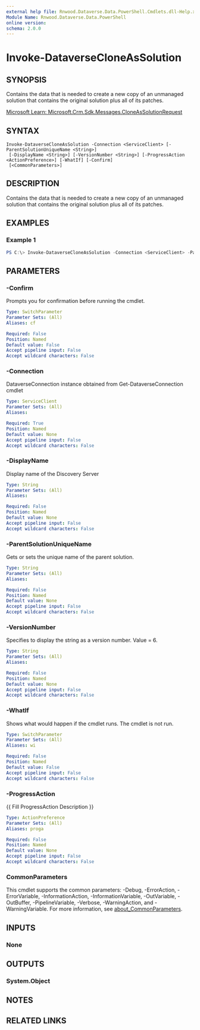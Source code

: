 ```yaml
---
external help file: Rnwood.Dataverse.Data.PowerShell.Cmdlets.dll-Help.xml
Module Name: Rnwood.Dataverse.Data.PowerShell
online version:
schema: 2.0.0
---
```


# Invoke-DataverseCloneAsSolution

## SYNOPSIS
Contains the data that is needed to create a new copy of an unmanaged solution that contains the original solution plus all of its patches.

[Microsoft Learn: Microsoft.Crm.Sdk.Messages.CloneAsSolutionRequest](https://learn.microsoft.com/dotnet/api/Microsoft.Crm.Sdk.Messages.CloneAsSolutionRequest)

## SYNTAX

```
Invoke-DataverseCloneAsSolution -Connection <ServiceClient> [-ParentSolutionUniqueName <String>]
 [-DisplayName <String>] [-VersionNumber <String>] [-ProgressAction <ActionPreference>] [-WhatIf] [-Confirm]
 [<CommonParameters>]
```

## DESCRIPTION
Contains the data that is needed to create a new copy of an unmanaged solution that contains the original solution plus all of its patches.

## EXAMPLES

### Example 1
```powershell
PS C:\> Invoke-DataverseCloneAsSolution -Connection <ServiceClient> -ParentSolutionUniqueName <String> -DisplayName <String> -VersionNumber <String>
```

## PARAMETERS

### -Confirm
Prompts you for confirmation before running the cmdlet.

```yaml
Type: SwitchParameter
Parameter Sets: (All)
Aliases: cf

Required: False
Position: Named
Default value: False
Accept pipeline input: False
Accept wildcard characters: False
```

### -Connection
DataverseConnection instance obtained from Get-DataverseConnection cmdlet

```yaml
Type: ServiceClient
Parameter Sets: (All)
Aliases:

Required: True
Position: Named
Default value: None
Accept pipeline input: False
Accept wildcard characters: False
```

### -DisplayName
Display name of the Discovery Server

```yaml
Type: String
Parameter Sets: (All)
Aliases:

Required: False
Position: Named
Default value: None
Accept pipeline input: False
Accept wildcard characters: False
```

### -ParentSolutionUniqueName
Gets or sets the unique name of the parent solution.

```yaml
Type: String
Parameter Sets: (All)
Aliases:

Required: False
Position: Named
Default value: None
Accept pipeline input: False
Accept wildcard characters: False
```

### -VersionNumber
Specifies to display the string as a version number. Value = 6.

```yaml
Type: String
Parameter Sets: (All)
Aliases:

Required: False
Position: Named
Default value: None
Accept pipeline input: False
Accept wildcard characters: False
```

### -WhatIf
Shows what would happen if the cmdlet runs. The cmdlet is not run.

```yaml
Type: SwitchParameter
Parameter Sets: (All)
Aliases: wi

Required: False
Position: Named
Default value: False
Accept pipeline input: False
Accept wildcard characters: False
```

### -ProgressAction
{{ Fill ProgressAction Description }}

```yaml
Type: ActionPreference
Parameter Sets: (All)
Aliases: proga

Required: False
Position: Named
Default value: None
Accept pipeline input: False
Accept wildcard characters: False
```

### CommonParameters
This cmdlet supports the common parameters: -Debug, -ErrorAction, -ErrorVariable, -InformationAction, -InformationVariable, -OutVariable, -OutBuffer, -PipelineVariable, -Verbose, -WarningAction, and -WarningVariable. For more information, see [about_CommonParameters](http://go.microsoft.com/fwlink/?LinkID=113216).

## INPUTS

### None
## OUTPUTS

### System.Object
## NOTES

## RELATED LINKS
